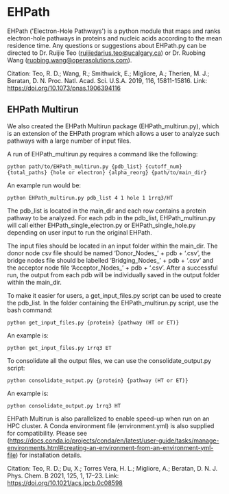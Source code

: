 # EHPath
EHPath ('Electron-Hole Pathways') is a python module that maps and ranks electron-hole pathways in proteins and nucleic acids according to the mean residence time. Any questions or suggestions about EHPath.py can be directed to Dr. Ruijie Teo (ruijiedarius.teo@ucalgary.ca) or Dr. Ruobing Wang (ruobing.wang@operasolutions.com). 

Citation: Teo, R. D.; Wang, R.; Smithwick, E.; Migliore, A.; Therien, M. J.; Beratan, D. N. Proc. Natl. Acad. Sci. U.S.A. 2019, 116, 15811-15816. Link: https://doi.org/10.1073/pnas.1906394116

## EHPath Multirun
We also created the EHPath Multirun package (EHPath_multirun.py), which is an extension of the EHPath program which allows a user to analyze such pathways with a large number of input files.

A run of EHPath_multirun.py requires a command like the following:

    python path/to/EHPath_multirun.py {pdb_list} {cutoff_num} {total_paths} {hole or electron} {alpha_reorg} {path/to/main_dir}

An example run would be:

    python EHPath_multirun.py pdb_list 4 1 hole 1 1rrq3/HT

The pdb_list is located in the main_dir and each row contains a protein pathway to be analyzed. For each pdb in the pdb_list, EHPath_multirun.py will call either EHPath_single_electron.py or EHPath_single_hole.py depending on user input to run the original EHPath.

The input files should be located in an input folder within the main_dir. The donor node csv file should be named ‘Donor_Nodes_’ + pdb + ‘.csv’, the bridge nodes file should be labelled ‘Bridging_Nodes_’ + pdb + ‘.csv’ and the acceptor node file ‘Acceptor_Nodes_’ + pdb + ‘.csv’. After a successful run, the output from each pdb will be individually saved in the output folder within the main_dir. 

To make it easier for users, a get_input_files.py script can be used to create the pdb_list. In the folder containing the EHPath_multirun.py script, use the bash command:

    python get_input_files.py {protein} {pathway (HT or ET)}

An example is:

    python get_input_files.py 1rrq3 ET

To consolidate all the output files, we can use the consolidate_output.py script:

    python consolidate_output.py {protein} {pathway (HT or ET)}

An example is:

    python consolidate_output.py 1rrq3 HT

EHPath Multirun is also parallelized to enable speed-up when run on an HPC cluster. A Conda environment file (environment.yml) is also supplied for compatibility. Please see (https://docs.conda.io/projects/conda/en/latest/user-guide/tasks/manage-environments.html#creating-an-environment-from-an-environment-yml-file) for installation details.

Citation: Teo, R. D.; Du, X.; Torres Vera, H. L.; Migliore, A.; Beratan, D. N. J. Phys. Chem. B 2021, 125, 1, 17–23. Link: https://doi.org/10.1021/acs.jpcb.0c08598

